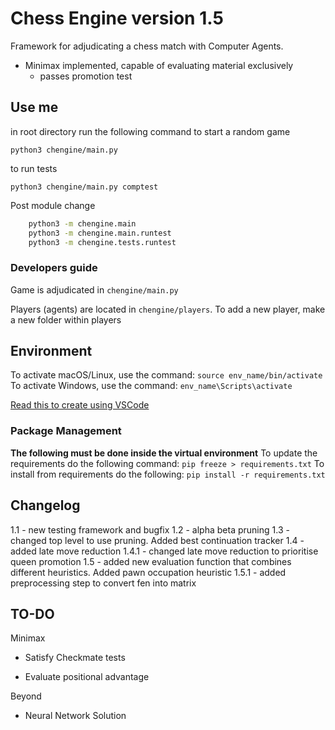 # Chess Engine version 1.5

Framework for adjudicating a chess match with Computer Agents. 

* Minimax implemented, capable of evaluating material exclusively
    * passes promotion test
    

## Use me

in root directory run the following command to start a random game
```
python3 chengine/main.py
```
    
to run tests
```
python3 chengine/main.py comptest
```

Post module change

```bash
    python3 -m chengine.main
    python3 -m chengine.main.runtest
    python3 -m chengine.tests.runtest
```

### Developers guide

Game is adjudicated in `chengine/main.py`

Players (agents) are located in `chengine/players`.
To add a new player, make a new folder within players

## Environment

To activate macOS/Linux, use the command: `source env_name/bin/activate`
To activate Windows, use the command: `env_name\Scripts\activate`

[Read this to create using VSCode](https://code.visualstudio.com/docs/python/environments)

### Package Management

**The following must be done inside the virtual environment**
To update the requirements do the following command: `pip freeze > requirements.txt`
To install from requirements do the following: `pip install -r requirements.txt`

## Changelog 

1.1 - new testing framework and bugfix
1.2 - alpha beta pruning
1.3 - changed top level to use pruning. Added best continuation tracker
1.4 - added late move reduction
1.4.1 - changed late move reduction to prioritise queen promotion
1.5 - added new evaluation function that combines different heuristics. Added pawn occupation heuristic
1.5.1 - added preprocessing step to convert fen into matrix
## TO-DO

Minimax
* Satisfy Checkmate tests

* Evaluate positional advantage

Beyond

* Neural Network Solution

